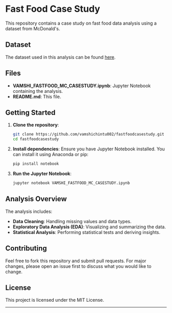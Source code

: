 # Fast Food Case Study

This repository contains a case study on fast food data analysis using a dataset from McDonald's.

## Dataset

The dataset used in this analysis can be found [here](https://homepage.boku.ac.at/leisch/MSA/datasets/mcdonalds.csv).

## Files

- **VAMSHI_FASTFOOD_MC_CASESTUDY.ipynb**: Jupyter Notebook containing the analysis.
- **README.md**: This file.

## Getting Started

1. **Clone the repository**:
    ```bash
    git clone https://github.com/vamshichintu002/fastfoodcasestudy.git
    cd fastfoodcasestudy
    ```

2. **Install dependencies**:
    Ensure you have Jupyter Notebook installed. You can install it using Anaconda or pip:
    ```bash
    pip install notebook
    ```

3. **Run the Jupyter Notebook**:
    ```bash
    jupyter notebook VAMSHI_FASTFOOD_MC_CASESTUDY.ipynb
    ```

## Analysis Overview

The analysis includes:
- **Data Cleaning**: Handling missing values and data types.
- **Exploratory Data Analysis (EDA)**: Visualizing and summarizing the data.
- **Statistical Analysis**: Performing statistical tests and deriving insights.

## Contributing

Feel free to fork this repository and submit pull requests. For major changes, please open an issue first to discuss what you would like to change.

## License

This project is licensed under the MIT License.

---
